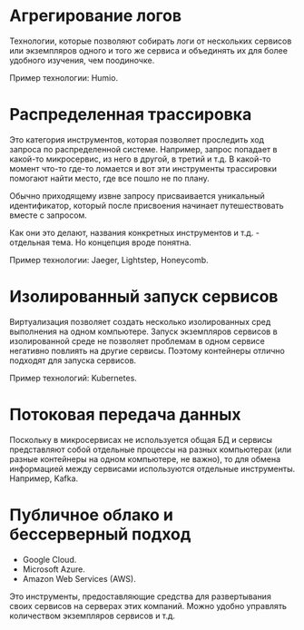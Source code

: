 

# Агрегирование логов

Технологии, которые позволяют собирать логи от нескольких сервисов или экземпляров одного и того же сервиса и объединять их для более удобного изучения, чем поодиночке.

Пример технологии: Humio.

# Распределенная трассировка

Это категория инструментов, которая позволяет проследить ход запроса по распределенной системе. Например, запрос попадает в какой-то микросервис, из него в другой, в третий и т.д. В какой-то момент что-то где-то ломается и вот эти инструменты трассировки помогают найти место, где все пошло не по плану.

Обычно приходящему извне запросу присваивается уникальный идентификатор, который после присвоения начинает путешествовать вместе с запросом.

Как они это делают, названия конкретных инструментов и т.д. - отдельная тема. Но концепция вроде понятна.

Пример технологии: Jaeger, Lightstep, Honeycomb.

# Изолированный запуск сервисов

Виртуализация позволяет создать несколько изолированных сред выполнения на одном компьютере. Запуск экземпляров сервисов в изолированной среде не позволяет проблемам в одном сервисе негативно повлиять на другие сервисы. Поэтому контейнеры отлично подходят для запуска сервисов.

Пример технологий: Kubernetes.

# Потоковая передача данных

Поскольку в микросервисах не используется общая БД и сервисы представляют собой отдельные процессы на разных компьютерах (или разные контейнеры на одном компьютере, не важно), то для обмена информацией между сервисами используются отдельные инструменты. Например, Kafka.

# Публичное облако и бессерверный подход

* Google Cloud.
* Microsoft Azure.
* Amazon Web Services (AWS).

Это инструменты, предоставляющие средства для развертывания своих сервисов на серверах этих компаний. Можно удобно управлять количеством экземпляров сервисов и т.д.